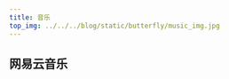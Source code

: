 ```yaml
---
title: 音乐
top_img: ../../../blog/static/butterfly/music_img.jpg
---
```


## 网易云音乐

<!-- require APlayer -->
<link rel="stylesheet" href="https://cdn.jsdelivr.net/npm/aplayer/dist/APlayer.min.css">
<script src="https://cdn.jsdelivr.net/npm/aplayer/dist/APlayer.min.js"></script>
<!-- require MetingJS -->
<script src="https://cdn.jsdelivr.net/npm/meting@2/dist/Meting.min.js"></script>

<!-- id：song id / playlist id / album id / search keyword -->
<!-- server：网易云音乐netease、tencent, kugou, xiami, baidu -->
<!-- type：song, playlist, album, search, artist -->

<meting-js
	server="netease"
	type="playlist"
	id="7313912744">
</meting-js>